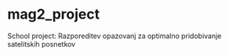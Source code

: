 # mag2_project
School project: Razporeditev opazovanj za optimalno pridobivanje satelitskih posnetkov
